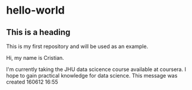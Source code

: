 # hello-world

## This is a heading

This is my first repository and will be used as an example.

Hi, my name is Cristian.

I'm currently taking the JHU data scicence course available at coursera.
I hope to gain practical knowledge for data science.
This message was created 160612 16:55
